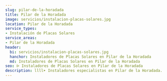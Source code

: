 ```yaml
---
slug: pilar-de-la-horadada
title: Pilar de la Horadada
image: servicios/instalacion-placas-solares.jpg
location: Pilar de la Horadada
service_types:
- Instalación de Placas Solares
service_areas:
- Pilar de la Horadada
header:
  bi: servicios/instalacion-placas-solares.jpg
  hanchor: Instaladores de Placas Solares en Pilar de la Horadada
  md: Instaladores de Placas Solares en Pilar de la Horadada
seo: ᐅ Instaladores de Placas Solares en Pilar de la Horadada
description: llll➤ Instaladores especialistas en Pilar de la Horadada. Soluciones sostenibles y eficientes. Mejores técnicas y precios competitivos ✅ ¡Contáctanos!
---
```

